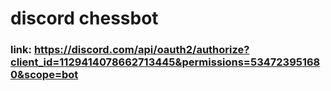 # discord chessbot
### link: https://discord.com/api/oauth2/authorize?client_id=1129414078662713445&permissions=534723951680&scope=bot

